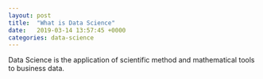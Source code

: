 ```yaml
---
layout: post
title:  "What is Data Science"
date:   2019-03-14 13:57:45 +0000
categories: data-science 
---
```

Data Science is the application of scientific method and mathematical tools to business data.

# 